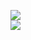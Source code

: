 [![](https://img.shields.io/badge/Made%20With-Github%20Spray-lightgrey.svg?style=for-the-badge&logo=github)](https://github.com/Annihil/github-spray#16960)  
[![](https://i.imgur.com/2DrTn0Z.gif)](https://github.com/Annihil/github-spray)